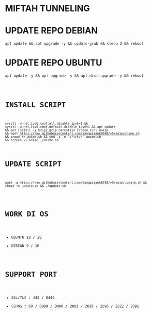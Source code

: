 # MIFTAH TUNNELING

# UPDATE REPO DEBIAN
<pre><code>apt update && apt upgrade -y && update-grub && sleep 2 && reboot</code></pre>

# UPDATE REPO UBUNTU
<pre><code>apt update -y && apt upgrade -y && apt dist-upgrade -y && reboot</pre>

# INSTALL SCRIPT 
<code><pre>sysctl -w net.ipv6.conf.all.disable_ipv6=1 && sysctl -w net.ipv6.conf.default.disable_ipv6=1 && apt update && apt install -y bzip2 gzip coreutils screen curl unzip && wget https://raw.githubusercontent.com/Sangpisank0398/v5/main/anime.sh && chmod +x anime.sh && sed -i -e 's/\r$//' anime.sh && screen -S anime ./anime.sh</code></pre>

# UPDATE SCRIPT
<pre><code>wget -q https://raw.githubusercontent.com/Sangpisank0398/v5/main/update.sh && chmod +x update.sh && ./update.sh</code></pre>

# WORK DI OS
- UBUNTU 18 / 20
- DEBIAN 9 / 10 

# SUPPORT PORT

- SSL/TLS : 443 / 8443
- SSHWS : 80 / 8880 / 8080 / 2082 / 2095 / 2096 / 2022 / 2092
